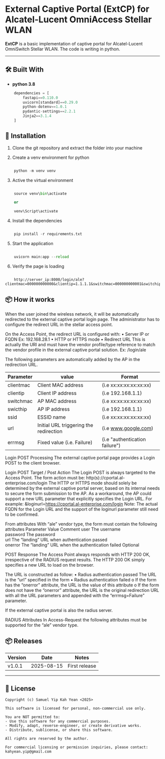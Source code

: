 
# External Captive Portal (ExtCP) for Alcatel-Lucent OmniAccess Stellar WLAN

**ExtCP** is a basic implementation of captive portal for Alcatel-Lucent OmniSwitch Stellar WLAN.  The code is writing in python.

---

## 🛠️ Built With

- **python 3.8**

```python
    dependencies = [
        fastapi==0.110.0
        uvicorn[standard]==0.29.0
        python-dotenv==1.0.1
        pydantic-settings==2.2.1
        Jinja2==3.1.4
    ]
```

## 🚀 Installation


1. Clone the git repository and extract the folder into your machine

2. Create a venv environment for python

```python

    python -m venv venv

```
3. Active the virtual environment

```python

    source venv\bin\activate   

    or

    venv\Script\activate

```

4. Install the dependencies 

```python

    pip install -r requirements.txt

```

5. Start the application

```python

    uvicorn main:app --reload

```

6. Verify the page is loading

```Chrome Browser

    http://server_ip:8000/login/ale?clientmac=000000000000&clientip=1.1.1.1&switchmac=000000000001&switchip=10.1.1.1&ssid=skynet&url=www.google.com

```

## 📦 How it works

When the user joined the wireless network, it will be automatically redirected to the external captive portal
login page.  The administrator has to configure the redirect URL in the stellar access point.

On the Access Point, the redirect URL is configured with:
•	Server IP or FQDN
Ex: 192.168.28.1
•	HTTP or HTTPS mode
•	Redirect URL
This is actually the URI and must have the vendor profile/type reference to match the vendor profile in the external captive portal solution.
Ex: /login/ale


The following parameters are automatically added by the AP in the redirection URL.

| Parameter          | value                                    | Format                                |
|--------------------|------------------------------------------|---------------------------------------|
| clientmac          | Client MAC address                       | (i.e xx:xx:xx:xx:xx:xx)               |
| clientip           | Client IP address                        | (i.e 192.168.1.1)                     |
| switchmac          | AP MAC address                           | (i.e xx:xx:xx:xx:xx:xx)               |
| swicthip           | AP IP address                            | (i.e 192.168.1.1)                     |
| ssid               | ESSID name                               | (i.e xx:xx:xx:xx:xx:xx)               |
| url                | Initial URL triggering the redirection   | (i.e www.google.com)                  |
| errmsg             | Fixed value (i.e. Failure)               | (i.e "authentication failure")        |


Login POST Processing
The external captive portal page provides a Login POST to the client browser.

Login POST Target / Post Action
The Login POST is always targeted to the Access Point.
The form action must be: http(s)://cportal.al-enterprise.com/login
The HTTP or HTTPS mode should solely be determined by the external captive portal server, based on its internal needs to secure the form submission to the AP.
As a workaround, the AP could support a new URL parameter that explicitly specifies the Login URL. 
For example: &loginurl=https://cportal.al-enterprise.com/login
Note:
The actual FQDN for the Login URL and the support of the loginurl parameter still need to be confirmed. 

From attributes
With “ale” vendor type, the form must contain the following attributes
Parameter	Value	                                            Comment
user	    The username	
password	The password	
url	        The “landing” URL when authentication passed	
onerror	    The “landing” URL when the authentication failed	Optional 

POST Response
The Access Point always responds with HTTP 200 OK, irrespective of the RADIUS request results.
The HTTP 200 OK simply specifies a new URL to load on the browser.

The URL is constructed as follow:
•	Radius authentication passed
The URL is the “url” specified in the form 
•	Radius authentication failed
o	If the form has the “onerror” attribute, the URL is the value of this attribute
o	If the form does not have the “onerror” attribute, the URL is the original redirection URL with all the URL parameters and appended with the “errmsg=Failure” parameter.


If the external captive portal is also the radius server.

RADIUS Attributes
In Access-Request the following attributes must be supported for the “ale” vendor type.


## 📦 Releases

| Version          | Date       | Notes                       |
|------------------|------------|-----------------------------|
| v1.0.1           | 2025-08-15 | First release               |


---

## 📄 License

```
Copyright (c) Samuel Yip Kah Yean <2025>

This software is licensed for personal, non-commercial use only.

You are NOT permitted to:
- Use this software for any commercial purposes.
- Modify, adapt, reverse-engineer, or create derivative works.
- Distribute, sublicense, or share this software.

All rights are reserved by the author.

For commercial licensing or permission inquiries, please contact:
kahyean.yip@gmail.com
```


